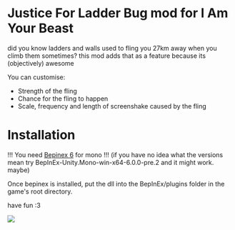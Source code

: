 # Justice For Ladder Bug mod for I Am Your Beast

did you know ladders and walls used to fling you 27km away when you climb them sometimes? 
this mod adds that as a feature because its (objectively) awesome

You can customise:

- Strength of the fling
- Chance for the fling to happen
- Scale, frequency and length of screenshake caused by the fling


# Installation

!!! You need [Bepinex 6](https://github.com/BepInEx/BepInEx/releases/tag/v6.0.0-pre.2) for mono !!!
(if you have no idea what the versions mean try BepInEx-Unity.Mono-win-x64-6.0.0-pre.2 and it might work. maybe)

Once bepinex is installed, put the dll into the BepInEx/plugins folder in the game's root directory.

have fun :3

![](https://files.catbox.moe/xiqcwl.gif)
